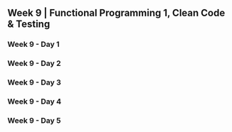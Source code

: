 ## Week 9 | Functional Programming 1, Clean Code & Testing

### Week 9  - Day 1

### Week 9  - Day 2

### Week 9  - Day 3

### Week 9  - Day 4

### Week 9  - Day 5